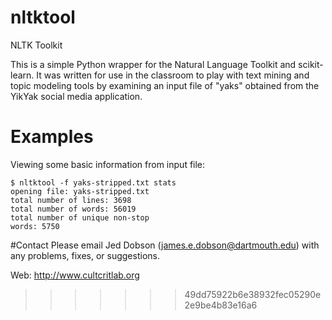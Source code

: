# nltktool
NLTK Toolkit

This is a simple Python wrapper for the Natural Language Toolkit and
scikit-learn. It was written for use in the classroom to play with text mining
and topic modeling tools by examining an input file of "yaks" obtained from the
YikYak social media application.

# Examples

Viewing some basic information from input file:

    $ nltktool -f yaks-stripped.txt stats
    opening file: yaks-stripped.txt
    total number of lines: 3698
    total number of words: 56019
    total number of unique non-stop
    words: 5750

#Contact
Please email Jed Dobson (james.e.dobson@dartmouth.edu) with any problems,
fixes, or suggestions.

Web: http://www.cultcritlab.org
>>>>>>> 49dd75922b6e38932fec05290e2e9be4b83e16a6
